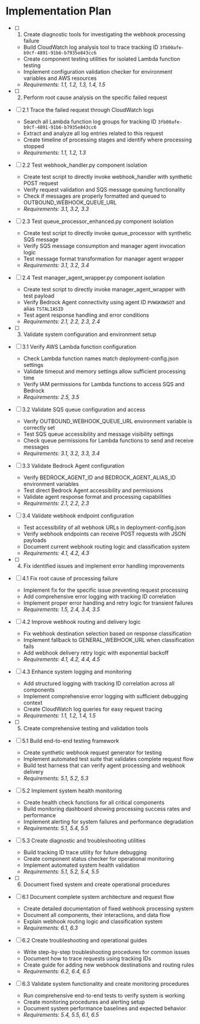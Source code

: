 # Implementation Plan

- [ ] 1. Create diagnostic tools for investigating the webhook processing failure
  - Build CloudWatch log analysis tool to trace tracking ID `3fb00afe-b9cf-4891-91b6-b7935e843cc6`
  - Create component testing utilities for isolated Lambda function testing
  - Implement configuration validation checker for environment variables and AWS resources
  - _Requirements: 1.1, 1.2, 1.3, 1.4, 1.5_

- [ ] 2. Perform root cause analysis on the specific failed request
- [ ] 2.1 Trace the failed request through CloudWatch logs
  - Search all Lambda function log groups for tracking ID `3fb00afe-b9cf-4891-91b6-b7935e843cc6`
  - Extract and analyze all log entries related to this request
  - Create timeline of processing stages and identify where processing stopped
  - _Requirements: 1.1, 1.2, 1.3_

- [ ] 2.2 Test webhook_handler.py component isolation
  - Create test script to directly invoke webhook_handler with synthetic POST request
  - Verify request validation and SQS message queuing functionality
  - Check if messages are properly formatted and queued to OUTBOUND_WEBHOOK_QUEUE_URL
  - _Requirements: 3.1, 3.2, 3.3_

- [ ] 2.3 Test queue_processor_enhanced.py component isolation
  - Create test script to directly invoke queue_processor with synthetic SQS message
  - Verify SQS message consumption and manager agent invocation logic
  - Test message format transformation for manager agent wrapper
  - _Requirements: 3.1, 3.2, 3.4_

- [ ] 2.4 Test manager_agent_wrapper.py component isolation
  - Create test script to directly invoke manager_agent_wrapper with test payload
  - Verify Bedrock Agent connectivity using agent ID `PVWGKOWSOT` and alias `TSTALIASID`
  - Test agent response handling and error conditions
  - _Requirements: 2.1, 2.2, 2.3, 2.4_

- [ ] 3. Validate system configuration and environment setup
- [ ] 3.1 Verify AWS Lambda function configuration
  - Check Lambda function names match deployment-config.json settings
  - Validate timeout and memory settings allow sufficient processing time
  - Verify IAM permissions for Lambda functions to access SQS and Bedrock
  - _Requirements: 2.5, 3.5_

- [ ] 3.2 Validate SQS queue configuration and access
  - Verify OUTBOUND_WEBHOOK_QUEUE_URL environment variable is correctly set
  - Test SQS queue accessibility and message visibility settings
  - Check queue permissions for Lambda functions to send and receive messages
  - _Requirements: 3.1, 3.2, 3.3, 3.4_

- [ ] 3.3 Validate Bedrock Agent configuration
  - Verify BEDROCK_AGENT_ID and BEDROCK_AGENT_ALIAS_ID environment variables
  - Test direct Bedrock Agent accessibility and permissions
  - Validate agent response format and processing capabilities
  - _Requirements: 2.1, 2.2, 2.3_

- [ ] 3.4 Validate webhook endpoint configuration
  - Test accessibility of all webhook URLs in deployment-config.json
  - Verify webhook endpoints can receive POST requests with JSON payloads
  - Document current webhook routing logic and classification system
  - _Requirements: 4.1, 4.2, 4.3_

- [ ] 4. Fix identified issues and implement error handling improvements
- [ ] 4.1 Fix root cause of processing failure
  - Implement fix for the specific issue preventing request processing
  - Add comprehensive error logging with tracking ID correlation
  - Implement proper error handling and retry logic for transient failures
  - _Requirements: 1.5, 2.4, 3.4, 3.5_

- [ ] 4.2 Improve webhook routing and delivery logic
  - Fix webhook destination selection based on response classification
  - Implement fallback to GENERAL_WEBHOOK_URL when classification fails
  - Add webhook delivery retry logic with exponential backoff
  - _Requirements: 4.1, 4.2, 4.4, 4.5_

- [ ] 4.3 Enhance system logging and monitoring
  - Add structured logging with tracking ID correlation across all components
  - Implement comprehensive error logging with sufficient debugging context
  - Create CloudWatch log queries for easy request tracing
  - _Requirements: 1.1, 1.2, 1.4, 1.5_

- [ ] 5. Create comprehensive testing and validation tools
- [ ] 5.1 Build end-to-end testing framework
  - Create synthetic webhook request generator for testing
  - Implement automated test suite that validates complete request flow
  - Build test harness that can verify agent processing and webhook delivery
  - _Requirements: 5.1, 5.2, 5.3_

- [ ] 5.2 Implement system health monitoring
  - Create health check functions for all critical components
  - Build monitoring dashboard showing processing success rates and performance
  - Implement alerting for system failures and performance degradation
  - _Requirements: 5.1, 5.4, 5.5_

- [ ] 5.3 Create diagnostic and troubleshooting utilities
  - Build tracking ID trace utility for future debugging
  - Create component status checker for operational monitoring
  - Implement automated system health validation
  - _Requirements: 5.1, 5.2, 5.4, 5.5_

- [ ] 6. Document fixed system and create operational procedures
- [ ] 6.1 Document complete system architecture and request flow
  - Create detailed documentation of fixed webhook processing system
  - Document all components, their interactions, and data flow
  - Explain webhook routing logic and classification system
  - _Requirements: 6.1, 6.3_

- [ ] 6.2 Create troubleshooting and operational guides
  - Write step-by-step troubleshooting procedures for common issues
  - Document how to trace requests using tracking IDs
  - Create guide for adding new webhook destinations and routing rules
  - _Requirements: 6.2, 6.4, 6.5_

- [ ] 6.3 Validate system functionality and create monitoring procedures
  - Run comprehensive end-to-end tests to verify system is working
  - Create monitoring procedures and alerting setup
  - Document system performance baselines and expected behavior
  - _Requirements: 5.4, 5.5, 6.1, 6.5_